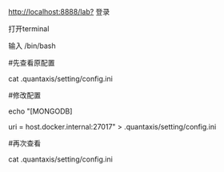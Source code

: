 [http://localhost:8888/lab?](http://localhost:8888/lab?)  登录

打开terminal

输入 /bin/bash

#先查看原配置

cat .quantaxis/setting/config.ini

#修改配置

echo "[MONGODB]

uri = host.docker.internal:27017" > .quantaxis/setting/config.ini

#再次查看

cat .quantaxis/setting/config.ini